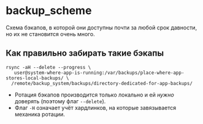 # backup_scheme

Схема бэкапов, в которой они доступны почти за любой срок давности, но их не становится очень много.

## Как правильно забирать такие бэкапы

```
rsync -aH --delete --progress \
   user@system-where-app-is-running:/var/backups/place-where-app-stores-local-backups/ \
  /remote/backup_system/backups/directory-dedicated-for-app-backups/
```

- Ротация бэкапов производится только локально и ей _нужно_ доверять (поэтому флаг `--delete`).
- Флаг `-H` означает учёт хардлинков, на которые завязывается механика ротации.
